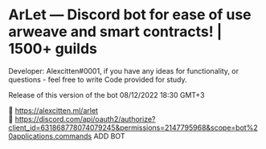 # ArLet — Discord bot for ease of use arweave and smart contracts! | 1500+ guilds

Developer: Alexcitten#0001, if you have any ideas for functionality, or questions - feel free to write
Code provided for study.

Release of this version of the bot 08/12/2022 18:30 GMT+3

🔗 https://alexcitten.ml/arlet<br>
🔗 https://discord.com/api/oauth2/authorize?client_id=631868778074079245&permissions=2147795968&scope=bot%20applications.commands ADD BOT
